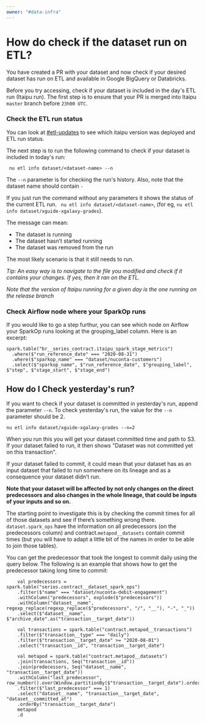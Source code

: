 ```yaml
---
owner: "#data-infra"
---
```


<!-- markdownlint-disable-file -->

# How do check if the dataset run on ETL?

You have created a PR with your dataset and now check if your desired dataset has run on ETL and available in Google BigQuery or Databricks.

Before you try accessing, check if your dataset is included in the day's ETL run (Itaipu run). The first step is to ensure that your PR is merged into Itaipu `master` branch before `23h00 UTC`.

### Check the ETL run status

You can look at [#etl-updates](https://nubank.slack.com/archives/CCYJHJHR9) to see which itaipu version was deployed and ETL run status.

The next step is to run the following command to check if your dataset is included in today's run:

` nu etl info dataset/<dataset-name> --n`

The `--n` parameter is for checking the run's history. Also, note that the dataset name should contain `-`

If you just run the command without any parameters it shows the status of the current ETL run.
` nu etl info dataset/<dataset-name>`, (for eg, `nu etl info dataset/xguide-xgalaxy-grades`).

The message can mean:
- The dataset is running
- The dataset hasn’t started running
- The dataset was removed from the run

The most likely scenario is that it still needs to run.

_*Tip: An easy way is to navigate to the file you modified and check if it contains your changes. If yes, then it ran on the ETL.*_

_*Note that the version of Itaipu running for a given day is the one running on the release branch*_

### Check Airflow node where your SparkOp runs

If you would like to go a step furthur, you can see which node on Airflow your SparkOp runs looking at the grouping_label column. Here is an excerpt:

```
spark.table("br__series_contract.itaipu_spark_stage_metrics")
  .where($"run_reference_date" === "2020-08-31")
  .where($"sparkop_name" === "dataset/nuconta-customers")
  .select($"sparkop_name", $"run_reference_date", $"grouping_label", $"step", $"stage_start", $"stage_end")
```
## How do I Check yesterday's run?

If you want to check if your dataset is committed in yesterday's run, append the parameter `--n`. To check yesterday's run, the value for the `--n` parameter should be 2.

`nu etl info dataset/xguide-xgalaxy-grades --n=2`

When you run this you will get your dataset committed time and path to S3. If your dataset failed to run, it then shows "Dataset was not committed yet on this transaction".

If your dataset failed to commit, it could mean that your dataset has as an input dataset that failed to run somewhere on its lineage and as a consequence your dataset didn’t run.

**Note that your dataset will be affected by not only changes on the direct predecessors and also changes in the whole lineage, that could be inputs of your inputs and so on.**

The starting point to investigate this is by checking the commit times for all of those datasets and see if there’s something wrong there. `dataset.spark_ops` have the information on all predecessors (on the predecessors column) and contract.`metapod__datasets` contain commit times (but you will have to adapt a little bit of the names in order to be able to join those tables).

 You can get the predecessor that took the longest to commit daily using the query below. The following is an example that shows how to get the predecessor taking long time to commit:

```
    val predecessors = spark.table("series.contract__dataset_spark_ops")
    .filter($"name" === "dataset/nuconta-debit-engagement")
    .withColumn("predecessors", explode($"predecessors"))
    .withColumn("dataset__name", regexp_replace(regexp_replace($"predecessors", "/", "__"), "-", "_"))
    .select($"dataset__name", $"archive_date".as("transaction__target_date"))

    val transactions = spark.table("contract.metapod__transactions")
    .filter($"transaction__type" === "daily")
    .filter($"transaction__target_date" >= "2020-08-01")
    .select("transaction__id", "transaction__target_date")

    val metapod = spark.table("contract.metapod__datasets")
    .join(transactions, Seq("transaction__id"))
    .join(predecessors, Seq("dataset__name", "transaction__target_date"))
    .withColumn("last_predecessor", row_number().over(Window.partitionBy($"transaction__target_date").orderBy($"dataset__committed_at".desc)))
    .filter($"last_predecessor" === 1)
    .select("dataset__name", "transaction__target_date", "dataset__committed_at")
    .orderBy("transaction__target_date")
    metapod
    .d
```
